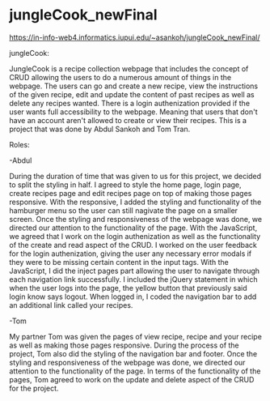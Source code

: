 # jungleCook_newFinal

https://in-info-web4.informatics.iupui.edu/~asankoh/jungleCook_newFinal/

jungleCook:

JungleCook is a recipe collection webpage that includes the concept of CRUD allowing the users to do a numerous amount of things in the webpage. The users can go and create a new recipe, view the instructions of the given recipe, edit and update the content of past recipes as well as delete any recipes wanted. There is a login authenization provided if the user wants full accessibility to the webpage. Meaning that users that don't have an account aren't allowed to create or view their recipes. This is a project that was done by Abdul Sankoh and Tom Tran.

Roles:

-Abdul

During the duration of time that was given to us for this project, we decided to split the styling in half. I agreed to style the home page, login page, create recipes page and edit recipes page on top of making those pages responsive. With the responsive, I added the styling and functionality of the hamburger menu so the user can still nagivate the page on a smaller screen. Once the styling and responsiveness of the webpage was done, we directed our attention to the functionality of the page. With the JavaScript, we agreed that I work on the login authenization as well as the functionality of the create and read aspect of the CRUD. I worked on the user feedback for the login authenization, giving the user any necessary error modals if they were to be missing certain content in the input tags. With the JavaScript, I did the inject pages part allowing the user to navigate through each navigation link successfully. I included the jQuery statement in which when the user logs into the page, the yellow button that previously said login know says logout. When logged in, I coded the navigation bar to add an additional link called your recipes.

-Tom

My partner Tom was given the pages of view recipe, recipe and your recipe as well as making those pages responsive. During the process of the project, Tom also did the styling of the navigation bar and footer. Once the styling and responsiveness of the webpage was done, we directed our attention to the functionality of the page. In terms of the functionality of the pages, Tom agreed to work on the update and delete aspect of the CRUD for the project.
